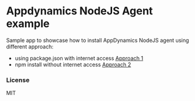 # Appdynamics NodeJS Agent example
Sample app to showcase how to install AppDynamics NodeJS agent using different approach:
* using package.json with internet access [Approach 1](approach-1/README.md)
* npm install without internet access [Approach 2](approach-2/README.md)


### License
MIT